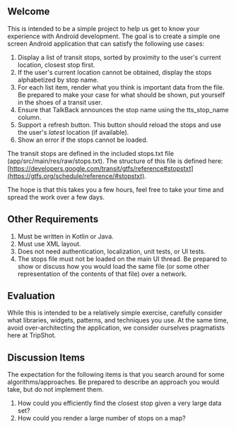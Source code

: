 ## Welcome

This is intended to be a simple project to help us get to know your experience with Android development. The goal is to create a simple one screen Android application that can satisfy the following use cases:

1. Display a list of transit stops, sorted by proximity to the user's current location, closest stop first.
2. If the user's current location cannot be obtained, display the stops alphabetized by stop name.
3. For each list item, render what you think is important data from the file. Be prepared to make your case for what should be shown, put yourself in the shoes of a transit user.
4. Ensure that TalkBack announces the stop name using the tts_stop_name column.
5. Support a refresh button. This button should reload the stops and use the user's _latest_ location (if available).
6. Show an error if the stops cannot be loaded.

The transit stops are defined in the included stops.txt file (app/src/main/res/raw/stops.txt). The structure of this file is defined here: [https://developers.google.com/transit/gtfs/reference#stopstxt](https://gtfs.org/schedule/reference/#stopstxt).

The hope is that this takes you a few hours, feel free to take your time and spread the work over a few days.

## Other Requirements

1. Must be written in Kotlin or Java.
2. Must use XML layout.
3. Does not need authentication, localization, unit tests, or UI tests.
4. The stops file must not be loaded on the main UI thread. Be prepared to show or discuss how you would load the same file (or some other representation of the contents of that file) over a network.

## Evaluation

While this is intended to be a relatively simple exercise, carefully consider what libraries, widgets, patterns, and techniques you use. At the same time, avoid over-architecting the application, we consider ourselves pragmatists here at TripShot.

## Discussion Items

The expectation for the following items is that you search around for some algorithms/approaches. Be prepared to describe an approach you would take, but do not implement them.

1. How could you efficiently find the closest stop given a very large data set?
2. How could you render a large number of stops on a map?
